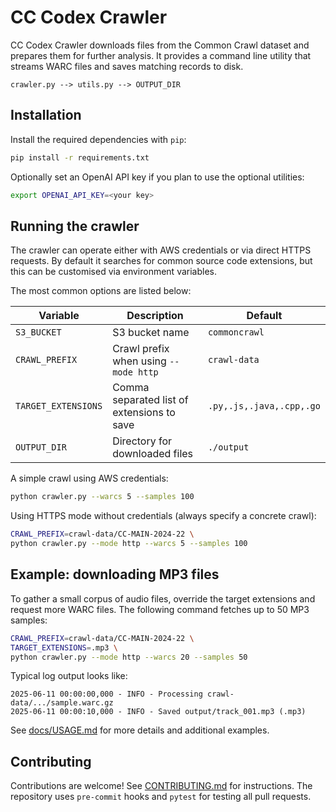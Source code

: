 # CC Codex Crawler

CC Codex Crawler downloads files from the Common Crawl dataset and prepares them
for further analysis. It provides a command line utility that streams WARC files
and saves matching records to disk.

```
crawler.py --> utils.py --> OUTPUT_DIR
```

## Installation

Install the required dependencies with `pip`:

```bash
pip install -r requirements.txt
```

Optionally set an OpenAI API key if you plan to use the optional utilities:

```bash
export OPENAI_API_KEY=<your key>
```

## Running the crawler

The crawler can operate either with AWS credentials or via direct HTTPS
requests. By default it searches for common source code extensions, but this can
be customised via environment variables.

The most common options are listed below:

| Variable | Description | Default |
|----------|-------------|---------|
| `S3_BUCKET` | S3 bucket name | `commoncrawl` |
| `CRAWL_PREFIX` | Crawl prefix when using `--mode http` | `crawl-data` |
| `TARGET_EXTENSIONS` | Comma separated list of extensions to save | `.py,.js,.java,.cpp,.go` |
| `OUTPUT_DIR` | Directory for downloaded files | `./output` |

A simple crawl using AWS credentials:

```bash
python crawler.py --warcs 5 --samples 100
```

Using HTTPS mode without credentials (always specify a concrete crawl):

```bash
CRAWL_PREFIX=crawl-data/CC-MAIN-2024-22 \
python crawler.py --mode http --warcs 5 --samples 100
```

## Example: downloading MP3 files

To gather a small corpus of audio files, override the target extensions and
request more WARC files. The following command fetches up to 50 MP3 samples:

```bash
CRAWL_PREFIX=crawl-data/CC-MAIN-2024-22 \
TARGET_EXTENSIONS=.mp3 \
python crawler.py --mode http --warcs 20 --samples 50
```

Typical log output looks like:

```
2025-06-11 00:00:00,000 - INFO - Processing crawl-data/.../sample.warc.gz
2025-06-11 00:00:10,000 - INFO - Saved output/track_001.mp3 (.mp3)
```

See [docs/USAGE.md](docs/USAGE.md) for more details and additional examples.

## Contributing

Contributions are welcome! See [CONTRIBUTING.md](CONTRIBUTING.md) for
instructions. The repository uses `pre-commit` hooks and `pytest` for testing
all pull requests.
